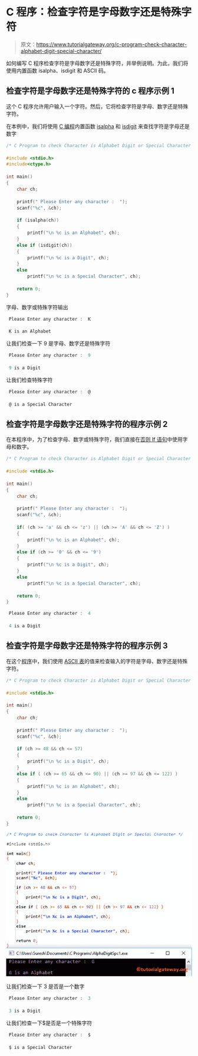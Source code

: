 # C 程序：检查字符是字母数字还是特殊字符

> 原文：<https://www.tutorialgateway.org/c-program-check-character-alphabet-digit-special-character/>

如何编写 C 程序检查字符是字母数字还是特殊字符，并举例说明。为此，我们将使用内置函数 isalpha、isdigit 和 ASCII 码。

## 检查字符是字母数字还是特殊字符的 c 程序示例 1

这个 C 程序允许用户输入一个字符。然后，它将检查字符是字母、数字还是特殊字符。

在本例中，我们将使用 [C 编程](https://www.tutorialgateway.org/c-programming/)内置函数 [isalpha](https://www.tutorialgateway.org/isalpha-in-c-programming/) 和 [isdigit](https://www.tutorialgateway.org/isdigit-in-c-programming/) 来查找字符是字母还是数字

```c
/* C Program to check Character is Alphabet Digit or Special Character */

#include <stdio.h>
#include<ctype.h>

int main()
{
	char ch;

	printf(" Please Enter any character :  ");
  	scanf("%c", &ch);

  	if (isalpha(ch))
  	{
  		printf("\n %c is an Alphabet", ch);  	
  	} 
  	else if (isdigit(ch))
  	{
  		printf("\n %c is a Digit", ch);  	
  	}
  	else
    	printf("\n %c is a Special Character", ch);

  	return 0;
}
```

字母、数字或特殊字符输出

```c
 Please Enter any character :  K

 K is an Alphabet
```

让我们检查一下 9 是字母、数字还是特殊字符

```c
 Please Enter any character :  9

 9 is a Digit
```

让我们检查特殊字符

```c
 Please Enter any character :  @

 @ is a Special Character
```

## 检查字符是字母数字还是特殊字符的程序示例 2

在本程序中，为了检查字母、数字或特殊字符，我们直接在[否则 If 语句](https://www.tutorialgateway.org/else-if-statement-in-c/)中使用字母和数字。

```c
/* C Program to check Character is Alphabet Digit or Special Character */

#include <stdio.h>

int main()
{
  	char ch;

  	printf(" Please Enter any character :  ");
  	scanf("%c", &ch);

  	if( (ch >= 'a' && ch <= 'z') || (ch >= 'A' && ch <= 'Z') )
  	{
  		printf("\n %c is an Alphabet", ch);  	
 	}
  	else if (ch >= '0' && ch <= '9')
  	{
  		printf("\n %c is a Digit", ch);  	
  	}    
  	else
    	printf("\n %c is a Special Character", ch);

  	return 0;
}
```

```c
 Please Enter any character :  4

 4 is a Digit
```

## 检查字符是字母数字还是特殊字符的程序示例 3

在这个[程序](https://www.tutorialgateway.org/c-programming-examples/)中，我们使用 [ASCII 表](https://www.tutorialgateway.org/ascii-table/)的值来检查输入的字符是字母、数字还是特殊字符。

```c
/* C Program to check Character is Alphabet Digit or Special Character */

#include <stdio.h>

int main()
{
  	char ch;

  	printf(" Please Enter any character :  ");
  	scanf("%c", &ch);

 	if (ch >= 48 && ch <= 57)
  	{
  		printf("\n %c is a Digit", ch);  	
  	}
  	else if ( (ch >= 65 && ch <= 90) || (ch >= 97 && ch <= 122) )
  	{
  		printf("\n %c is an Alphabet", ch);  	
  	}    
  	else
    	printf("\n %c is a Special Character", ch);

  	return 0;
}
```

![C Program to check Character is Alphabet Digit or Special Character 5](img/7ab3a7d155b3836455e54da82b8736ba.png)

让我们检查一下 3 是否是一个数字

```c
 Please Enter any character :  3

 3 is a Digit
```

让我们检查一下$是否是一个特殊字符

```c
 Please Enter any character :  $

 $ is a Special Character
```